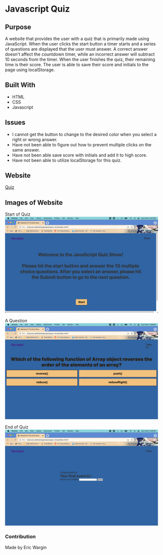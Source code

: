 # Javascript Quiz

## Purpose
A website that provides the user with a quiz that is primarily made using JavaScript. When the user clicks the start button a timer starts and a series of questions are displayed that the user must answer.  A correct answer doesn't affect the countdown timer, while an incorrect answer will subtract 10 seconds from the timer.  When the user finishes the quiz, their remaining time is their score.  The user is able to save their score and initials to the page using localStorage.

## Built With
* HTML
* CSS 
* Javascript

## Issues
* I cannot get the button to change to the desired color when you select a right or wrong answer.
* Have not been able to figure out how to prevent multiple clicks on the same answer.
* Have not been able save score with initials and add it to high score.
* Have not been able to utilize localStorage for this quiz.

## Website
<a href="https://iwmwargin.github.io/quiz-show/" target="_blank">Quiz</a>

## Images of Website
Start of Quiz
<img src="https://github.com/iwmwargin/quiz-show/blob/main/assets/images/startQuiz.png">

A Question
<img src="https://github.com/iwmwargin/quiz-show/blob/main/assets/images/question.png">

End of Quiz
<img src="https://github.com/iwmwargin/quiz-show/blob/main/assets/images/endGame.png">

### Contribution
Made by Eric Wargin
